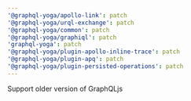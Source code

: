 ```yaml
---
'@graphql-yoga/apollo-link': patch
'@graphql-yoga/urql-exchange': patch
'@graphql-yoga/common': patch
'@graphql-yoga/graphiql': patch
'graphql-yoga': patch
'@graphql-yoga/plugin-apollo-inline-trace': patch
'@graphql-yoga/plugin-apq': patch
'@graphql-yoga/plugin-persisted-operations': patch
---
```


Support older version of GraphQLjs
